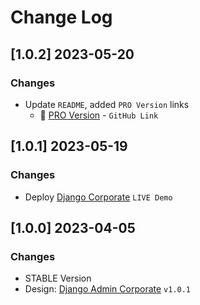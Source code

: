 # Change Log

## [1.0.2] 2023-05-20
### Changes

- Update `README`, added `PRO Version` links
  - 🛒 [PRO Version](https://github.com/app-generator/django-corporate-dashboard-pro) - `GitHub Link`

## [1.0.1] 2023-05-19
### Changes

- Deploy [Django Corporate](https://django-corporate.onrender.com/) `LIVE Demo`

## [1.0.0] 2023-04-05
### Changes

- STABLE Version
- Design: [Django Admin Corporate](https://github.com/app-generator/django-admin-corporate) `v1.0.1`
